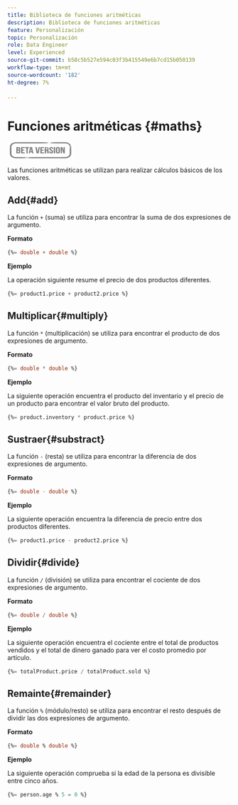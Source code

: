 ```yaml
---
title: Biblioteca de funciones aritméticas
description: Biblioteca de funciones aritméticas
feature: Personalización
topic: Personalización
role: Data Engineer
level: Experienced
source-git-commit: b58c5b527e594c03f3b415549e6b7cd15b050139
workflow-type: tm+mt
source-wordcount: '182'
ht-degree: 7%

---
```


# Funciones aritméticas {#maths}

![](../../assets/do-not-localize/badge.png)

Las funciones aritméticas se utilizan para realizar cálculos básicos de los valores.

## Add{#add}

La función `+` (suma) se utiliza para encontrar la suma de dos expresiones de argumento.

**Formato**

```sql
{%= double + double %}
```

**Ejemplo**

La operación siguiente resume el precio de dos productos diferentes.

```sql
{%= product1.price + product2.price %}
```

## Multiplicar{#multiply}

La función `*` (multiplicación) se utiliza para encontrar el producto de dos expresiones de argumento.

**Formato**

```sql
{%= double * double %}
```

**Ejemplo**

La siguiente operación encuentra el producto del inventario y el precio de un producto para encontrar el valor bruto del producto.

```sql
{%= product.inventory * product.price %}
```

## Sustraer{#substract}

La función `-` (resta) se utiliza para encontrar la diferencia de dos expresiones de argumento.

**Formato**

```sql
{%= double - double %}
```

**Ejemplo**

La siguiente operación encuentra la diferencia de precio entre dos productos diferentes.

```sql
{%= product1.price - product2.price %}
```

## Dividir{#divide}

La función `/` (división) se utiliza para encontrar el cociente de dos expresiones de argumento.

**Formato**

```sql
{%= double / double %}
```

**Ejemplo**

La siguiente operación encuentra el cociente entre el total de productos vendidos y el total de dinero ganado para ver el costo promedio por artículo.

```sql
{%= totalProduct.price / totalProduct.sold %}
```

## Remainte{#remainder}

La función `%` (módulo/resto) se utiliza para encontrar el resto después de dividir las dos expresiones de argumento.

**Formato**

```sql
{%= double % double %}
```

**Ejemplo**

La siguiente operación comprueba si la edad de la persona es divisible entre cinco años.

```sql
{%= person.age % 5 = 0 %}
```
